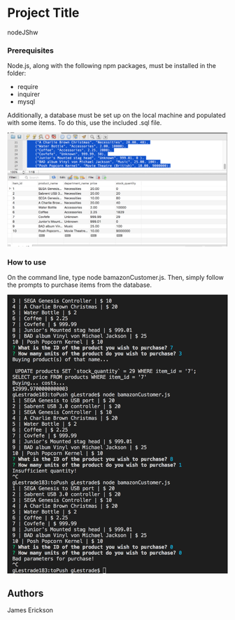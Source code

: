 # Project Title

nodeJShw

### Prerequisites

Node.js, along with the following npm packages, must be installed in the folder:

  - require
  - inquirer
  - mysql

Additionally, a database must be set up on the local machine and populated with some items. To do this, use the included .sql file.

![alt text](mySQL.png "Logo Title Text 1")

### How to use

On the command line, type node bamazonCustomer.js. Then, simply follow the prompts to purchase items from the database.

![alt text](cli.png "Logo Title Text 1")

## Authors

James Erickson
